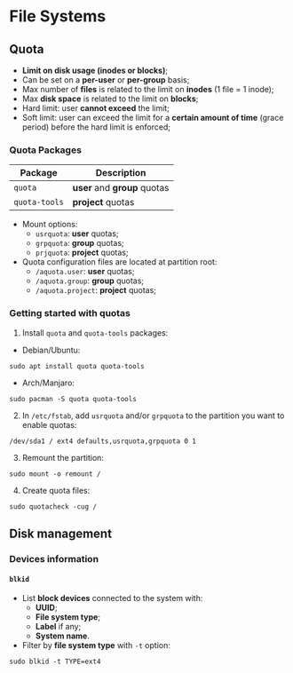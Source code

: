 # File Systems

## Quota

- **Limit on disk usage (inodes or blocks)**;
- Can be set on a **per-user** or **per-group** basis;
- Max number of **files** is related to the limit on **inodes** (1 file = 1
  inode);
- Max **disk space** is related to the limit on **blocks**;
- Hard limit: user **cannot exceed** the limit;
- Soft limit: user can exceed the limit for a **certain amount of time** (grace
  period) before the hard limit is enforced;

### Quota Packages

| Package       | Description                   |
|---------------|-------------------------------|
| `quota`       | **user** and **group** quotas |
| `quota-tools` | **project** quotas            |

- Mount options:
  - `usrquota`: **user** quotas;
  - `grpquota`: **group** quotas;
  - `prjquota`: **project** quotas;
- Quota configuration files are located at partition root:
  - `/aquota.user`: **user** quotas;
  - `/aquota.group`: **group** quotas;
  - `/aquota.project`: **project** quotas;

### Getting started with quotas

1. Install `quota` and `quota-tools` packages:

- Debian/Ubuntu:

```console
sudo apt install quota quota-tools
```

- Arch/Manjaro:

```console
sudo pacman -S quota quota-tools
```

2. In `/etc/fstab`, add `usrquota` and/or `grpquota` to the partition you want
   to enable quotas:

```fstab
/dev/sda1 / ext4 defaults,usrquota,grpquota 0 1
```

3. Remount the partition:

```console
sudo mount -o remount /
```

4. Create quota files:

```console
sudo quotacheck -cug /
```

## Disk management

### Devices information

#### `blkid`

- List **block devices** connected to the system with:
  - **UUID**;
  - **File system type**;
  - **Label** if any;
  - **System name**.
- Filter by **file system type** with `-t` option:

```console
sudo blkid -t TYPE=ext4
```
